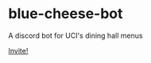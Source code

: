 # blue-cheese-bot
A discord bot for UCI's dining hall menus

[Invite!](https://discord.com/api/oauth2/authorize?client_id=1028226567819763772&permissions=380104722496&scope=bot)
